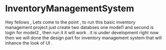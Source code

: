 # InventoryManagementSystem
Hey fellows , Lets come to the point , to run this basic inventory management project just create two databses one model1 and second is login for model2 , then run it it will work . it is under development right now then we will done the design part for inventory management system that will inhance the look of UI .
